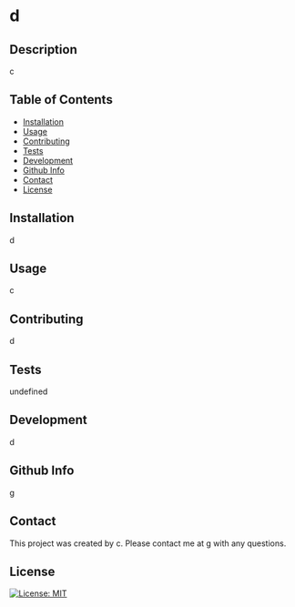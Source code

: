 # d


  ## Description
  c

  ## Table of Contents

  - [Installation](#installation)
  - [Usage](#usage)
  - [Contributing](#contributing)
  - [Tests](#tests)
  - [Development](#Development)
  - [Github Info](#github)
  - [Contact](#contact)
  - [License](#license)

  ## Installation
  d

  ## Usage
  c
  
  ## Contributing
  d

  ## Tests
  undefined

  ## Development
  d

  ## Github Info
  g

  ## Contact
  This project was created by c.
  Please contact me at g with any questions.

  ## License
  [![License: MIT](https://img.shields.io/badge/License-MIT-yellow.svg)](https://opensource.org/licenses/MIT)
